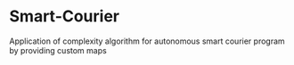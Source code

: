 # Smart-Courier
Application of complexity algorithm for autonomous smart courier program by providing custom maps
